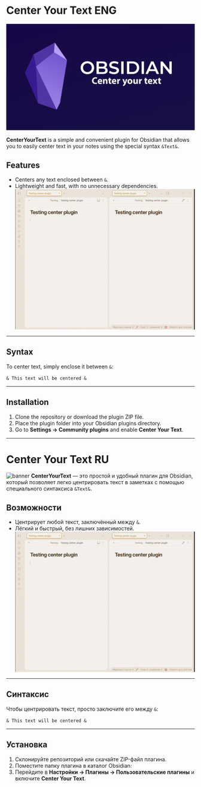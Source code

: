 # Center Your Text ENG
![banner](https://github.com/Dayto0/Obsidian_TextCenter/blob/main/main.png?raw=true)


**CenterYourText** is a simple and convenient plugin for Obsidian that allows you to easily center text in your notes using the special syntax `&Text&`.

## Features

* Centers any text enclosed between `&`.
* Lightweight and fast, with no unnecessary dependencies.
![Example of using](https://github.com/Dayto0/Obsidian_TextCenter/blob/main/example.gif?raw=true)

---

## Syntax

To center text, simply enclose it between `&`:

```example
& This text will be centered &
```

---

## Installation

1. Clone the repository or download the plugin ZIP file.
2. Place the plugin folder into your Obsidian plugins directory.
3. Go to **Settings → Community plugins** and enable **Center Your Text**.

---

# Center Your Text RU
![banner]([https://github.com/Dayto0/Obsidian_TextCenter/banner.png](https://github.com/Dayto0/Obsidian_TextCenter/blob/main/main.png?raw=true))
**CenterYourText** — это простой и удобный плагин для Obsidian, который позволяет легко центрировать текст в заметках с помощью специального синтаксиса `&Text&`.

## Возможности
* Центрирует любой текст, заключённый между `&`.
* Лёгкий и быстрый, без лишних зависимостей.
![Пример использования](https://github.com/Dayto0/Obsidian_TextCenter/blob/main/example.gif?raw=true)
---
## Синтаксис
Чтобы центрировать текст, просто заключите его между `&`:

```пример
& This text will be centered &
```

---
## Установка
1. Склонируйте репозиторий или скачайте ZIP-файл плагина.
2. Поместите папку плагина в каталог Obsidian:
3. Перейдите в **Настройки → Плагины → Пользовательские плагины** и включите **Center Your Text**.
